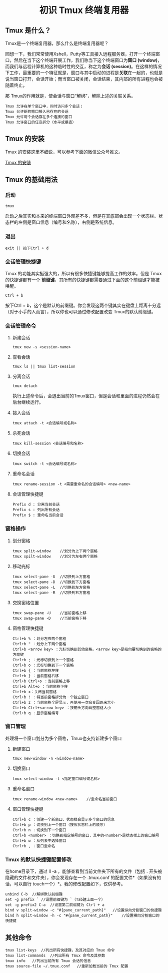 # <div align=center>初识 Tmux 终端复用器</div>

## Tmux 是什么？

Tmux是一个终端复用器，那么什么是终端复用器呢？

回想一下，我们常常使用Xshell，Putty等工具接入远程服务器，打开一个终端窗口，然后在当下这个终端开展工作，我们称当下这个终端窗口为**窗口 (window)**，而我们与远程计算机的这种临时性的交互，称之为**会话 (session)**。在这样的情况下工作，最重要的一个特征就是，窗口与其中启动的进程是**关联**在一起的，也就是说当窗口打开，会话开始；而当窗口被关闭，会话结束，其内部的所有进程也会被随着终止。

那 Tmux的作用就是，使会话与窗口“解绑”，解除上述的关联关系。

```
Tmux 允许在单个窗口中，同时访问多个会话；
Tmux 允许新的窗口接入已存在的会话
Tmux 允许每个会话存在多个连接的窗口
Tmux 允许窗口的任意拆分（水平或垂直）
```

## Tmux 的安装

Tmux 的安装这里不细说，可以参考下面的微信公众号推文。

[Tmux 的安装](https://mp.weixin.qq.com/s/7c2bstOHP5qLPTP6owd23Q)

## Tmux 的基础用法

### 启动

```bash
tmux
```

启动之后其实和本来的终端窗口外观差不多，但是在其底部会出现一个状态栏。状态栏的左侧是窗口信息（编号和名称），右侧是系统信息。

### 退出

```
exit || 按下Ctrl + d
```

### 会话管理快捷键

Tmux 的功能其实挺强大的，所以有很多快捷键能够提高工作的效率。但是 Tmux的快捷键都有一个 **前缀键**，其所有的快捷键都需要通过下面的这个前缀键才能被唤醒。

```
Ctrl + b
```

按下Ctrl + b，这个是默认的前缀键。你会发现这两个键其实在键盘上距离十分远（对于小手的人而言），所以你也可以通过修改配置改变 Tmux的默认前缀键。

### **会话**管理命令

1. 新建会话

   ```
   tmux new -s <session-name>
   ```

2. 查看会话

   ```
   tmux ls || tmux list-session
   ```

   

3. 分离会话

   ```
   tmux detach
   ```

   执行上述命令后，会退出当前的Tmux窗口，但是会话和里面的进程仍然会在后台继续运行。

4. 接入会话

   ```
   tmux attach -t <会话编号或名称>
   ```

5. 杀死会话

   ```
   tmux kill-session <会话编号和名称>
   ```

6. 切换会话

   ```
   tmux switch -t <会话编号或名称>
   ```

7. 重命名会话

   ```
   tmux rename-session -t <需要重命名的会话编号> <new-name>
   ```

8. 会话管理快捷键

   ```
   Prefix d : 分离当前会话
   Prefix s : 列出所有会话
   Prefix $ : 重命名当前会话
   ```

### 窗格操作

1. 划分窗格

   ```
   tmux split-window	//划分为上下两个窗格
   tmux spilt-window	//划分为左右两个窗格
   ```

2. 移动光标

   ```
   tmux select-pane -U	//切换到上方窗格
   tmux select-pane -D	//切换到下方窗格
   tmux select-pane -L	//切换到左方窗格
   tmux select-pane -R	//切换到右方窗格
   ```

3. 交换窗格位置

   ```
   tmux swap-pane -U	//当前窗格上移
   tmux swap-pane -D	//当前窗格下移
   ```

4. 窗格管理快捷键

   ```
   Ctrl+b % ：划分左右两个窗格
   Ctrl+b " ：划分上下两个窗格
   Ctrl+b <arrow key> ：光标切换到其他窗格。<arrow key>是指向要切换到的窗格的方向键
   Ctrl+b ; ：光标切换到上一个窗格
   Ctrl+b o ：光标切换到下一个窗格
   Ctrl+b { ：当前窗格左移
   Ctrl+b } ：当前窗格右移
   Ctrl+b Ctrl+o ：当前窗格上移
   Ctrl+b Alt+o ：当前窗格下移
   Ctrl+b x：关闭当前窗格
   Ctrl+b ! ：将当前窗格拆分为一个独立窗口
   Ctrl+b z ：当前窗格全屏显示，再使用一次会变回原来大小
   Ctrl+b Ctrl+<arrow key> ：按箭头方向调整窗格大小
   Ctrl+b q ：显示窗格编号
   ```

### 窗口管理

处理将一个窗口划分为多个窗格，Tmux也支持新建多个窗口

1. 新建窗口

   ```
   tmux new-window -n <window-name>
   ```

2. 切换窗口

   ```
   tmux select-window -t <指定窗口编号或名称>
   ```

3. 重命名窗口

   ```
   tmux rename-window <new-name>	//重命名当前窗口
   ```

4. 窗口管理快捷键

   ```
   Ctrl+b c ：创建一个新窗口，状态栏会显示多个窗口的信息
   Ctrl+b p ：切换到上一个窗口（按照状态栏上的顺序）
   Ctrl+b n ：切换到下一个窗口
   Ctrl+b <number> ：切换到指定编号的窗口，其中的<number>是状态栏上的窗口编号
   Ctrl+b w ：从列表中选择窗口
   Ctrl+b , ：窗口重命名
   ```

   

### Tmux 的默认快捷键配置修改

在home目录下，通过 ll -a ，能够查看到当前文件夹下所有的文件（包括 . 开头被隐藏的文件和文件夹），你会发现存在一个 .tmux.conf 的配置文件*（如果没有的话，可以自行 touch一个）*。我的修改配置如下，仅供参考。

```
unbind C-b	//解绑默认前缀键
set -g prefix `	//设置前缀键为 `（Tab建上面一个）
set -g prefix2 C-a	//设置第二前缀键为 Ctrl + a
bind v split-window -c "#{pane_current_path}"	//设置纵向分割窗口的快捷键
bind h split-window -h -c "#{pane_current_path}"	//设置横向分割窗口的快捷键
```

## 其他命令

```
tmux list-keys	//列出所有快捷键，及其对应的 Tmux 命令
tmux list-commands	//列出所有 Tmux 命令及其参数
tmux info	//列出当前所有 Tmux 会话的信息
tmux source-file ~/.tmux.conf	//重新加载当前的 Tmux 配置
```



